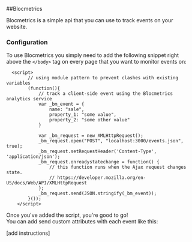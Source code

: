 ##Blocmetrics

Blocmetrics is a simple api that you can use to track events on your website.

### Configuration
To use Blocmetrics you simply need to add the following snippet right above the `</body>` tag on every page that you want to monitor events on:

```
  <script>
		// using module pattern to prevent clashes with existing variables
		(function(){
			// track a client-side event using the Blocmetrics analytics service
			var _bm_event = {
				name: "sale",
				property_1: "some value",
				property_2: "some other value"
			}

			var _bm_request = new XMLHttpRequest();
			_bm_request.open("POST", "localhost:3000/events.json", true);
			_bm_request.setRequestHeader('Content-Type', 'application/json');
			_bm_request.onreadystatechange = function() {
				// this function runs when the Ajax request changes state.
				// https://developer.mozilla.org/en-US/docs/Web/API/XMLHttpRequest
			};
			_bm_request.send(JSON.stringify(_bm_event));	
		}());
	</script>
```
   
Once you've added the script, you're good to go!  
You can add send custom attributes with each event like this:  

[add instructions]  
   

